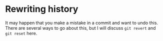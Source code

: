 # Rewriting history

It may happen that you make a mistake in a commit and want to undo this. There are several ways to go about this, but I will discuss `git revert` and `git reset` here.
